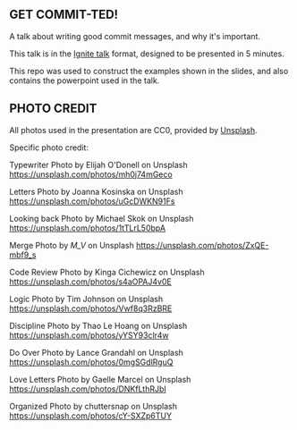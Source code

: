 GET COMMIT-TED!
---------------

A talk about writing good commit messages, and why it's important.

This talk is in the [Ignite talk](http://www.ignitetalks.io/) format, designed to be presented in 5 minutes.

This repo was used to construct the examples shown in the slides, and also contains the powerpoint used in the talk.

PHOTO CREDIT
------------

All photos used in the presentation are CC0, provided by [Unsplash](http://unsplash.com).

Specific photo credit:

Typewriter
Photo by Elijah O'Donell on Unsplash
https://unsplash.com/photos/mh0j74mGeco

Letters
Photo by Joanna Kosinska on Unsplash
https://unsplash.com/photos/uGcDWKN91Fs

Looking back
Photo by Michael Skok on Unsplash
https://unsplash.com/photos/1tTLrL50bpA

Merge
Photo by _M_V_ on Unsplash
https://unsplash.com/photos/ZxQE-mbf9_s

Code Review
Photo by Kinga Cichewicz on Unsplash
https://unsplash.com/photos/s4aOPAJ4v0E

Logic
Photo by Tim Johnson on Unsplash
https://unsplash.com/photos/Vwf8q3RzBRE

Discipline
Photo by Thao Le Hoang on Unsplash
https://unsplash.com/photos/yYSY93clr4w

Do Over
Photo by Lance Grandahl on Unsplash
https://unsplash.com/photos/0mgSGdlRguQ

Love Letters
Photo by Gaelle Marcel on Unsplash
https://unsplash.com/photos/DNKfLthRJbI

Organized
Photo by chuttersnap on Unsplash
https://unsplash.com/photos/cY-SXZp6TUY